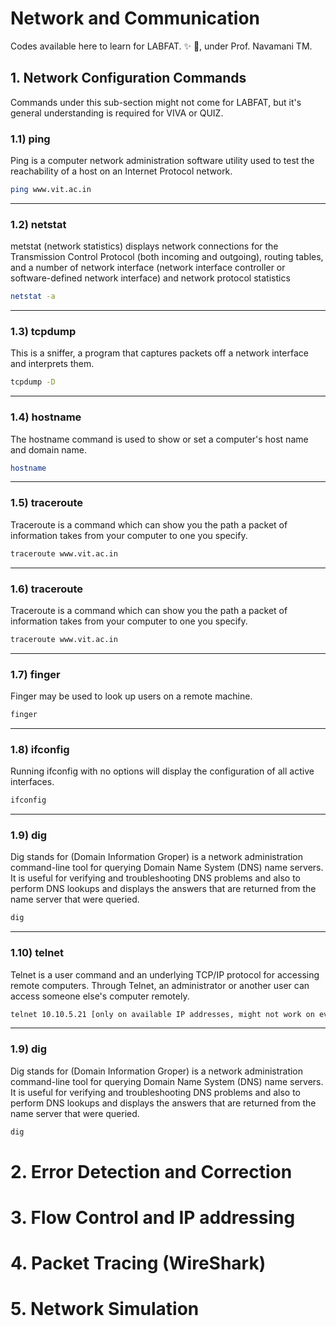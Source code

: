 # Network and Communication
Codes available here to learn for LABFAT. :sparkles: :metal:, under Prof. Navamani TM.

## 1. Network Configuration Commands
Commands under this sub-section might not come for LABFAT, but it's general understanding is required for VIVA or QUIZ.
### 1.1) ping
Ping is a computer network administration software utility used to test the reachability of a host on an Internet Protocol network.
```bash
ping www.vit.ac.in
```
--------------------------------------------------------------------------------------------------------
### 1.2) netstat
metstat (network statistics) displays network connections for the Transmission Control Protocol (both incoming and outgoing), routing tables, and a number of network interface (network interface controller or software-defined network interface) and network protocol statistics
```bash
netstat -a
```
--------------------------------------------------------------------------------------------------------
### 1.3) tcpdump
This is a sniffer, a program that captures packets off a network interface and interprets them.
```bash
tcpdump -D
```
--------------------------------------------------------------------------------------------------------
### 1.4) hostname
The hostname command is used to show or set a computer's host name and domain name.
```bash
hostname
```
--------------------------------------------------------------------------------------------------------
### 1.5) traceroute
Traceroute is a command which can show you the path a packet of information takes from your computer to one you specify.
```bash
traceroute www.vit.ac.in
```
--------------------------------------------------------------------------------------------------------
### 1.6) traceroute
Traceroute is a command which can show you the path a packet of information takes from your computer to one you specify.
```bash
traceroute www.vit.ac.in
```
--------------------------------------------------------------------------------------------------------
### 1.7) finger
Finger may be used to look up users on a remote machine. 
```bash
finger
```
--------------------------------------------------------------------------------------------------------
### 1.8) ifconfig
Running ifconfig with no options will display the configuration of all active interfaces. 
```bash
ifconfig
```
--------------------------------------------------------------------------------------------------------
### 1.9) dig
Dig stands for (Domain Information Groper) is a network administration command-line tool for querying Domain Name System (DNS) name servers. It is useful for verifying and troubleshooting DNS problems and also to perform DNS lookups and displays the answers that are returned from the name server that were queried. 
```bash
dig
```
--------------------------------------------------------------------------------------------------------
### 1.10) telnet
Telnet is a user command and an underlying TCP/IP protocol for accessing remote computers. Through Telnet, an administrator or another user can access someone else's computer remotely. 
```bash
telnet 10.10.5.21 [only on available IP addresses, might not work on every IP.]
```
--------------------------------------------------------------------------------------------------------
### 1.9) dig
Dig stands for (Domain Information Groper) is a network administration command-line tool for querying Domain Name System (DNS) name servers. It is useful for verifying and troubleshooting DNS problems and also to perform DNS lookups and displays the answers that are returned from the name server that were queried. 
```bash
dig
```






# 2. Error Detection and Correction

# 3. Flow Control and IP addressing

# 4. Packet Tracing (WireShark)

# 5. Network Simulation